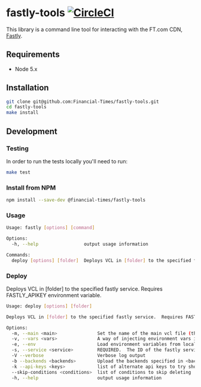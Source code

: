 # fastly-tools [![CircleCI](https://circleci.com/gh/Financial-Times/fastly-tools.svg?style=svg&circle-token=33bcf2eb98fe2e875cc66de93d7e4a50369c952d)](https://circleci.com/gh/Financial-Times/fastly-tools)

This library is a command line tool for interacting with the FT.com CDN, [Fastly](https://www.fastly.com/).


## Requirements

* Node 5.x


## Installation

```sh
git clone git@github.com:Financial-Times/fastly-tools.git
cd fastly-tools
make install
```


## Development

### Testing

In order to run the tests locally you'll need to run:

```sh
make test
```

### Install from NPM

```sh
npm install --save-dev @financial-times/fastly-tools
```

### Usage

```sh
Usage: fastly [options] [command]

Options:
  -h, --help                 output usage information

Commands:
  deploy [options] [folder]  Deploys VCL in [folder] to the specified fastly service.  Requires FASTLY_KEY env var
```

### Deploy

Deploys VCL in [folder] to the specified fastly service. Requires FASTLY_APIKEY environment variable.

```sh
Usage: deploy [options] [folder]

Deploys VCL in [folder] to the specified fastly service.  Requires FASTLY_KEY env var

Options:
  -m, --main <main>               Set the name of the main vcl file (the entry point).  Defaults to "main.vcl"
  -v, --vars <vars>               A way of injecting environment vars into the VCL.  So if you pass --vars AUTH_KEY,FOO the values {$AUTH_KEY} and ${FOO} in the vcl will be replaced with the values of the environment variable.  If you include SERVICEID it will be populated with the current --service option
  -e, --env                       Load environment variables from local .env file (use when deploying from a local machine
  -s, --service <service>         REQUIRED.  The ID of the fastly service to deploy to.
  -V --verbose                    Verbose log output
  -b --backends <backends>        Upload the backends specified in <backends> via the api
  -k --api-keys <keys>            list of alternate api keys to try should the key stored in process.env.FASTLY_API_KEY hit its rate limit
  --skip-conditions <conditions>  list of conditions to skip deleting
  -h, --help                      output usage information
```
